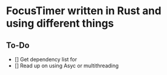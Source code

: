 # FocusTimer written in Rust and using different things

## To-Do 

- [] Get dependency list for
- [] Read up on using Asyc or multithreading

